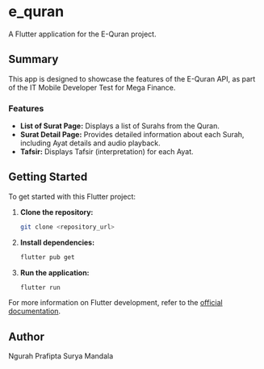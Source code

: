 # e_quran

A Flutter application for the E-Quran project.

## Summary

This app is designed to showcase the features of the E-Quran API, as part of the IT Mobile Developer Test for Mega Finance.

### Features

- **List of Surat Page:** Displays a list of Surahs from the Quran.
- **Surat Detail Page:** Provides detailed information about each Surah, including Ayat details and audio playback.
- **Tafsir:** Displays Tafsir (interpretation) for each Ayat.

## Getting Started

To get started with this Flutter project:

1. **Clone the repository:**

   ```sh
   git clone <repository_url>
   ```

2. **Install dependencies:**

   ```sh
   flutter pub get
   ```

3. **Run the application:**

   ```sh
   flutter run
   ```

For more information on Flutter development, refer to the [official documentation](https://docs.flutter.dev/).

## Author

Ngurah Prafipta Surya Mandala
